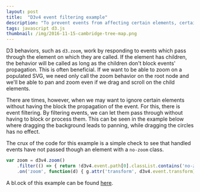 ```yaml
---
layout: post
title:  "D3v4 event filtering example"
description: "To prevent events from affecting certain elements, certain behaviors (such as zoom) can be filtered so that their events ignore specified elements."
tags: javascript d3.js
thumbnail: /img/2016-11-15-cambridge-tree-map.png
---
```

<link rel="stylesheet" href="/css/d3-event-filtering.css">
<script src="/js/d3-event-filtering-example.js"></script>

D3 behaviors, such as `d3.zoom`, work by responding to events which pass
through the element on which they are called. If the element has children, the
behavior will be called as long as the children don't block events'
propagation. This is often beneficial. If we want to be able to zoom on a
populated SVG, we need only call the zoom behavior on the root node and we'll
be able to pan and zoom even if we drag and scroll on the child elements.

There are times, however, when we may want to ignore certain elements without
having the block the propagation of the event. For this, there is event
filtering. By filtering events, we can let them pass through without having to
block or process them. This can be seen in the example below where dragging
the background leads to panning, while dragging the circles has no effect.

<div id='event-filtering-div' style="width: 400px; margin: auto; margin-bottom: 10px"></div>

The crux of the code for this example is a simple check to see that handled
events have not passed though an element with a `no-zoom` class.

```javascript
var zoom = d3v4.zoom()
    .filter(() => { return !d3v4.event.path[0].classList.contains('no-zoom') })
    .on('zoom', function(d) { g.attr('transform', d3v4.event.transform); });
```

A bl.ock of this example can be found [here](https://bl.ocks.org/pkerpedjiev/32b11b37be444082762443c4030d145d).


<script>
    zoomFiltering('#event-filtering-div');
</script>
